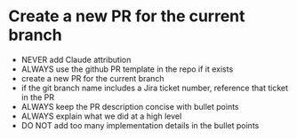 # Create a new PR for the current branch

- NEVER add Claude attribution
- ALWAYS use the github PR template in the repo if it exists
- create a new PR for the current branch
- if the git branch name includes a Jira ticket number, reference that ticket in the PR
- ALWAYS keep the PR description concise with bullet points
- ALWAYS explain what we did at a high level
- DO NOT add too many implementation details in the bullet points
